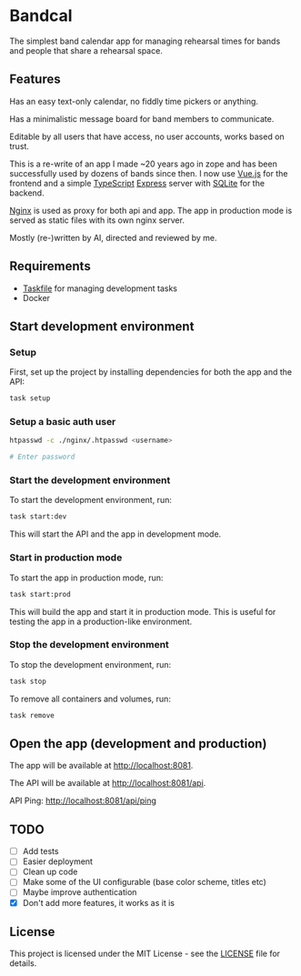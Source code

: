 # Bandcal

The simplest band calendar app for managing rehearsal times for bands and people
that share a rehearsal space.

## Features

Has an easy text-only calendar, no fiddly time pickers or anything.

Has a minimalistic message board for band members to communicate.

Editable by all users that have access, no user accounts, works based on trust.

This is a re-write of an app I made ~20 years ago in zope and has been successfully used by dozens of bands since then. I now use [Vue.js](https://vuejs.org/) for the frontend and a simple [TypeScript](https://www.typescriptlang.org/) [Express](https://expressjs.com/) server with [SQLite](https://www.sqlite.org/) for the backend.

[Nginx](https://nginx.org/) is used as proxy for both api and app. The app in production mode is served as static files with its own nginx server.

Mostly (re-)written by AI, directed and reviewed by me.

## Requirements

- [Taskfile](https://taskfile.dev/#/installation) for managing development tasks
- Docker

## Start development environment

### Setup

First, set up the project by installing dependencies for both the app and the API:
```bash
task setup
```

### Setup a basic auth user

```bash
htpasswd -c ./nginx/.htpasswd <username>

# Enter password
```

### Start the development environment

To start the development environment, run:
```bash
task start:dev
```

This will start the API and the app in development mode.

### Start in production mode

To start the app in production mode, run:
```bash
task start:prod
```

This will build the app and start it in production mode. This is useful for testing the app in a production-like environment.

### Stop the development environment

To stop the development environment, run:
```bash
task stop
```

To remove all containers and volumes, run:
```bash
task remove
```

## Open the app (development and production)

The app will be available at [http://localhost:8081](http://localhost:8081).

The API will be available at [http://localhost:8081/api](http://localhost:8081/api).

API Ping: [http://localhost:8081/api/ping](http://localhost:8081/api/ping)

## TODO

- [ ] Add tests
- [ ] Easier deployment
- [ ] Clean up code
- [ ] Make some of the UI configurable (base color scheme, titles etc)
- [ ] Maybe improve authentication
- [X] Don't add more features, it works as it is

## License

This project is licensed under the MIT License - see the [LICENSE](LICENSE) file for details.